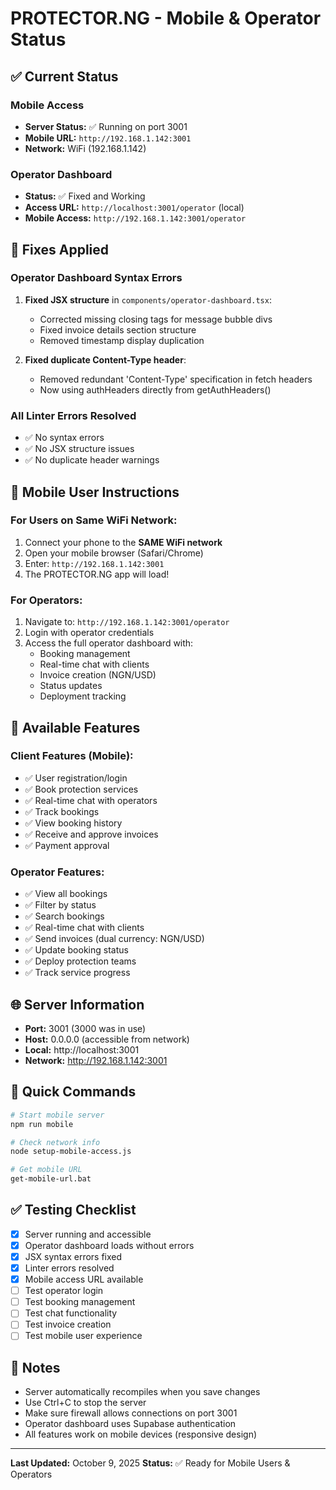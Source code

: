 # PROTECTOR.NG - Mobile & Operator Status

## ✅ Current Status

### Mobile Access
- **Server Status:** ✅ Running on port 3001
- **Mobile URL:** `http://192.168.1.142:3001`
- **Network:** WiFi (192.168.1.142)

### Operator Dashboard
- **Status:** ✅ Fixed and Working
- **Access URL:** `http://localhost:3001/operator` (local)
- **Mobile Access:** `http://192.168.1.142:3001/operator`

## 🔧 Fixes Applied

### Operator Dashboard Syntax Errors
1. **Fixed JSX structure** in `components/operator-dashboard.tsx`:
   - Corrected missing closing tags for message bubble divs
   - Fixed invoice details section structure
   - Removed timestamp display duplication

2. **Fixed duplicate Content-Type header**:
   - Removed redundant 'Content-Type' specification in fetch headers
   - Now using authHeaders directly from getAuthHeaders()

### All Linter Errors Resolved
- ✅ No syntax errors
- ✅ No JSX structure issues
- ✅ No duplicate header warnings

## 📱 Mobile User Instructions

### For Users on Same WiFi Network:
1. Connect your phone to the **SAME WiFi network**
2. Open your mobile browser (Safari/Chrome)
3. Enter: `http://192.168.1.142:3001`
4. The PROTECTOR.NG app will load!

### For Operators:
1. Navigate to: `http://192.168.1.142:3001/operator`
2. Login with operator credentials
3. Access the full operator dashboard with:
   - Booking management
   - Real-time chat with clients
   - Invoice creation (NGN/USD)
   - Status updates
   - Deployment tracking

## 🎯 Available Features

### Client Features (Mobile):
- ✅ User registration/login
- ✅ Book protection services
- ✅ Real-time chat with operators
- ✅ Track bookings
- ✅ View booking history
- ✅ Receive and approve invoices
- ✅ Payment approval

### Operator Features:
- ✅ View all bookings
- ✅ Filter by status
- ✅ Search bookings
- ✅ Real-time chat with clients
- ✅ Send invoices (dual currency: NGN/USD)
- ✅ Update booking status
- ✅ Deploy protection teams
- ✅ Track service progress

## 🌐 Server Information

- **Port:** 3001 (3000 was in use)
- **Host:** 0.0.0.0 (accessible from network)
- **Local:** http://localhost:3001
- **Network:** http://192.168.1.142:3001

## 🚀 Quick Commands

```bash
# Start mobile server
npm run mobile

# Check network info
node setup-mobile-access.js

# Get mobile URL
get-mobile-url.bat
```

## ✅ Testing Checklist

- [x] Server running and accessible
- [x] Operator dashboard loads without errors
- [x] JSX syntax errors fixed
- [x] Linter errors resolved
- [x] Mobile access URL available
- [ ] Test operator login
- [ ] Test booking management
- [ ] Test chat functionality
- [ ] Test invoice creation
- [ ] Test mobile user experience

## 📝 Notes

- Server automatically recompiles when you save changes
- Use Ctrl+C to stop the server
- Make sure firewall allows connections on port 3001
- Operator dashboard uses Supabase authentication
- All features work on mobile devices (responsive design)

---

**Last Updated:** October 9, 2025
**Status:** ✅ Ready for Mobile Users & Operators







